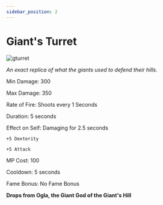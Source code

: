 ```yaml
---
sidebar_position: 2
---
```


# Giant's Turret

![gturret](https://vwiki.valorserver.com/api/item/picture/giant's%20turret)

<i>An exact replica of what the giants used to defend their hills.</i>

Min Damage: 300

Max Damage: 350

Rate of Fire: Shoots every 1 Seconds

Duration: 5 seconds

Effect on Self: Damaging for 2.5 seconds

    +5 Dexterity

    +5 Attack

MP Cost: 100

Cooldown: 5 seconds

Fame Bonus: No Fame Bonus

**Drops from Ogla, the Giant God of the Giant's Hill**
